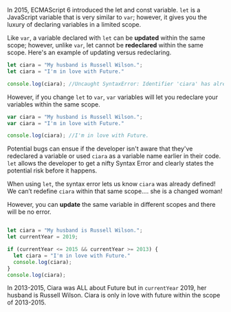 In 2015, ECMAScript 6 introduced the let and const variable. `let` is a JavaScript variable that is very similar to `var`; however, it gives you the luxury of declaring variables in a limited scope. 

Like `var`, a variable declared with `let` can be <strong>updated</strong> within the same scope; however, unlike `var`, let cannot be <strong>redeclared</strong> within the same scope. Here's an example of updating versus redeclaring.

```JavaScript
let ciara = "My husband is Russell Wilson.";
let ciara = "I'm in love with Future."

console.log(ciara); //Uncaught SyntaxError: Identifier 'ciara' has already been declared
```

However, if you change `let` to `var`, `var` variables will let you redeclare your variables within the same scope.

```JavaScript
var ciara = "My husband is Russell Wilson.";
var ciara = "I'm in love with Future." 

console.log(ciara); //I'm in love with Future.
```
Potential bugs can ensue if the developer isn't aware that they've redeclared a variable or used `ciara` as a variable name earlier in their code. `let` allows the developer to get a nifty Syntax Error and clearly states the potential risk before it happens.

When using `let`, the syntax error lets us know `ciara` was already defined! We can’t redefine `ciara` within that same scope…. she is a changed woman!


However, you can <strong>update</strong> the same variable in different scopes and there will be no error.

``` JavaScript

let ciara = "My husband is Russell Wilson.";
let currentYear = 2019;

if (currentYear <= 2015 && currentYear >= 2013) {
  let ciara = "I'm in love with Future."
  console.log(ciara);
}
console.log(ciara);
```

In 2013-2015, Ciara was ALL about Future but in `currentYear` 2019, her husband is Russell Wilson. Ciara is only in love with future within the scope of 2013-2015.
